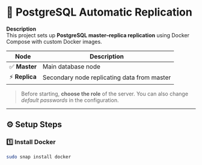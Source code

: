 # 🐘 PostgreSQL Automatic Replication

**Description**  
This project sets up **PostgreSQL master–replica replication** using Docker Compose with custom Docker images.

| Node       | Description                                 |
|-----------|---------------------------------------------|
| ✅ **Master**  | Main database node                          |
| ⚡ **Replica** | Secondary node replicating data from master |

> Before starting, **choose the role** of the server. You can also change *default passwords* in the configuration.

---

## ⚙️ Setup Steps

### 1️⃣ Install Docker
```bash
sudo snap install docker
